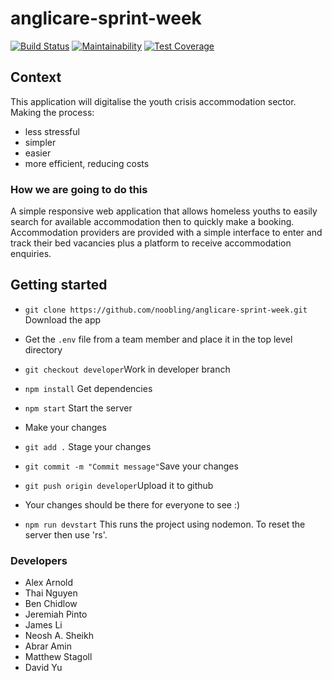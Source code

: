 # anglicare-sprint-week

[![Build Status](https://travis-ci.org/noobling/anglicare-sprint-week.svg?branch=master)](https://travis-ci.org/noobling/anglicare-sprint-week)
[![Maintainability](https://api.codeclimate.com/v1/badges/318b1618e791619e310a/maintainability)](https://codeclimate.com/github/noobling/anglicare-sprint-week/maintainability)
[![Test Coverage](https://api.codeclimate.com/v1/badges/318b1618e791619e310a/test_coverage)](https://codeclimate.com/github/noobling/anglicare-sprint-week/test_coverage)

## Context

This application will digitalise the youth crisis accommodation sector.
Making the process:

* less stressful
* simpler
* easier
* more efficient, reducing costs

### How we are going to do this

A simple responsive web application that allows homeless youths to easily search for available accommodation then to quickly make a booking. Accommodation providers are provided with a simple interface to enter and track their bed vacancies plus a platform to receive accommodation enquiries. 

## Getting started

* `git clone https://github.com/noobling/anglicare-sprint-week.git` Download the app
* Get the `.env` file from a team member and place it in the top level directory
* `git checkout developer`Work in developer branch
* `npm install` Get dependencies
* `npm start` Start the server
* Make your changes
* `git add .` Stage your changes
* `git commit -m "Commit message"`Save your changes
* `git push origin developer`Upload it to github
* Your changes should be there for everyone to see :)

* `npm run devstart` This runs the project using nodemon. To reset the server then use 'rs'.

### Developers

* Alex Arnold
* Thai Nguyen
* Ben Chidlow
* Jeremiah Pinto
* James Li
* Neosh A. Sheikh
* Abrar Amin
* Matthew Stagoll
* David Yu